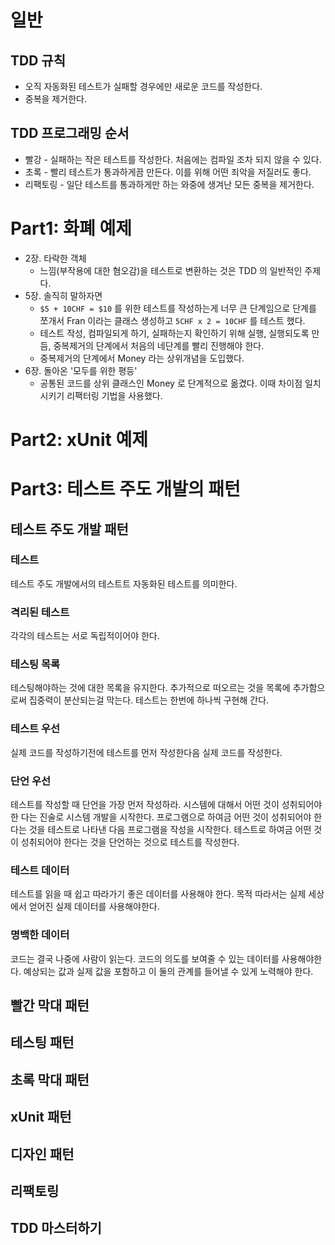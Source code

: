 
# 일반
## TDD 규칙
- 오직 자동화된 테스트가 실패할 경우에만 새로운 코드를 작성한다.
- 중복을 제거한다.
## TDD 프로그래밍 순서
- 빨강 - 실패하는 작은 테스트를 작성한다. 처음에는 컴파일 조차 되지 않을 수 있다.
- 초록 - 빨리 테스트가 통과하게끔 만든다. 이를 위해 어떤 죄악을 저질러도 좋다.
- 리팩토링 - 일단 테스트를 통과하게만 하는 와중에 생겨난 모든 중복을 제거한다.

# Part1: 화폐 예제
- 2장. 타락한 객체
  - 느낌(부작용에 대한 혐오감)을 테스트로 변환하는 것은 TDD 의 일반적인 주제다.
- 5장. 솔직히 말하자면
  - `$5 + 10CHF = $10` 를 위한 테스트를 작성하는게 너무 큰 단계임으로 단계를 쪼개서 Fran 이라는 클래스 생성하고 `5CHF x 2 = 10CHF` 를 테스트 했다.
  - 테스트 작성, 컴파일되게 하기, 실패하는지 확인하기 위해 실행, 실행되도록 만듬, 중복제거의 단계에서 처음의 네단계를 빨리 진행해야 한다.
  - 중복제거의 단계에서 Money 라는 상위개념을 도입했다.
- 6장. 돌아온 '모두를 위한 평등'
  - 공통된 코드를 상위 클래스인 Money 로 단계적으로 옮겼다. 이때 차이점 일치시키기 리팩터링 기법을 사용했다.



# Part2: xUnit 예제


# Part3: 테스트 주도 개발의 패턴
## 테스트 주도 개발 패턴
### 테스트
테스트 주도 개발에서의 테스트트 자동화된 테스트를 의미한다.
### 격리된 테스트
각각의 테스트는 서로 독립적이어야 한다.

### 테스팅 목록
테스팅해야하는 것에 대한 목록을 유지한다.
추가적으로 떠오르는 것을 목록에 추가함으로써 집중력이 분산되는걸 막는다.
테스트는 한번에 하나씩 구현해 간다.

### 테스트 우선
실제 코드를 작성하기전에 테스트를 먼저 작성한다음 실제 코드를 작성한다.

### 단언 우선
테스트를 작성할 때 단언을 가장 먼저 작성하라.
시스템에 대해서 어떤 것이 성취되어야한 다는 진술로 시스템 개발을 시작한다.
프로그램으로 하여금 어떤 것이 성취되어야 한다는 것을 테스트로 나타낸 다음 프로그램을 작성을 시작한다.
테스트로 하여금 어떤 것이 성취되어야 한다는 것을 단언하는 것으로 테스트를 작성한다.

### 테스트 데이터
테스트를 읽을 때 쉽고 따라가기 좋은 데이터를 사용해야 한다.
목적 따라서는 실제 세상에서 얻어진 실제 데이터를 사용해야한다.

### 명백한 데이터
코드는 결국 나중에 사람이 읽는다. 코드의 의도를 보여줄 수 있는 데이터를 사용해야한다.
예상되는 값과 실제 값을 포함하고 이 둘의 관계를 들어낼 수 있게 노력해야 한다.


## 빨간 막대 패턴


## 테스팅 패턴
## 초록 막대 패턴
## xUnit 패턴
## 디자인 패턴
## 리팩토링
## TDD 마스터하기


